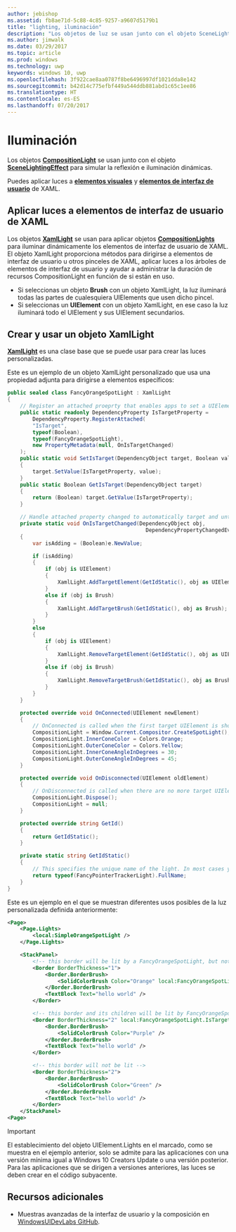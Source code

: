 ```yaml
---
author: jebishop
ms.assetid: fb8ae71d-5c88-4c85-9257-a9607d5179b1
title: "lighting, iluminación"
description: "Los objetos de luz se usan junto con el objeto SceneLightingEffect para simular la reflexión e iluminación dinámicas."
ms.author: jimwalk
ms.date: 03/29/2017
ms.topic: article
ms.prod: windows
ms.technology: uwp
keywords: windows 10, uwp
ms.openlocfilehash: 3f922cae8aa0787f8be6496997df1021dda8e142
ms.sourcegitcommit: b42d14c775efbf449a544ddb881abd1c65c1ee86
ms.translationtype: HT
ms.contentlocale: es-ES
ms.lasthandoff: 07/20/2017
---
```

# <a name="lighting"></a>Iluminación

Los objetos [**CompositionLight**](https://docs.microsoft.com/uwp/api/Windows.UI.Composition.CompositionLight) se usan junto con el objeto [**SceneLightingEffect**](https://docs.microsoft.com/uwp/api/Windows.UI.Composition.Effects.SceneLightingEffect) para simular la reflexión e iluminación dinámicas.

Puedes aplicar luces a [**elementos visuales**](https://msdn.microsoft.com/library/windows/apps/Dn706858) y [**elementos de interfaz de usuario**](https://docs.microsoft.com/uwp/api/Windows.UI.Xaml.UIElement) de XAML.

## <a name="applying-lights-to-xaml-uielements"></a>Aplicar luces a elementos de interfaz de usuario de XAML

Los objetos [**XamlLight**](https://docs.microsoft.com/uwp/api/windows.ui.xaml.media.xamllight) se usan para aplicar objetos [**CompositionLights**](https://docs.microsoft.com/uwp/api/Windows.UI.Composition.CompositionLight) para iluminar dinámicamente los elementos de interfaz de usuario de XAML. El objeto XamlLight proporciona métodos para dirigirse a elementos de interfaz de usuario u otros pinceles de XAML, aplicar luces a los árboles de elementos de interfaz de usuario y ayudar a administrar la duración de recursos CompositionLight en función de si están en uso.

* Si seleccionas un objeto **Brush** con un objeto XamlLight, la luz iluminará todas las partes de cualesquiera UIElements que usen dicho pincel.
* Si seleccionas un **UIElement** con un objeto XamlLight, en ese caso la luz iluminará todo el UIElement y sus UIElement secundarios.

## <a name="creating-and-using-a-xamllight"></a>Crear y usar un objeto XamlLight

[**XamlLight**](https://docs.microsoft.com/uwp/api/windows.ui.xaml.media.xamllight) es una clase base que se puede usar para crear las luces personalizadas.

Este es un ejemplo de un objeto XamlLight personalizado que usa una propiedad adjunta para dirigirse a elementos específicos:

```csharp
public sealed class FancyOrangeSpotLight : XamlLight
{
    // Register an attached proeprty that enables apps to set a UIElement or Brush as a target for this light type in markup.
    public static readonly DependencyProperty IsTargetProperty =
        DependencyProperty.RegisterAttached(
        "IsTarget",
        typeof(Boolean),
        typeof(FancyOrangeSpotLight),
        new PropertyMetadata(null, OnIsTargetChanged)
    );
    public static void SetIsTarget(DependencyObject target, Boolean value)
    {
        target.SetValue(IsTargetProperty, value);
    }
    public static Boolean GetIsTarget(DependencyObject target)
    {
        return (Boolean) target.GetValue(IsTargetProperty);
    }

    // Handle attached property changed to automatically target and untarget UIElements and Brushes.
    private static void OnIsTargetChanged(DependencyObject obj,
                                            DependencyPropertyChangedEventArgs e)
    {
        var isAdding = (Boolean)e.NewValue;

        if (isAdding)
        {
            if (obj is UIElement)
            {
                XamlLight.AddTargetElement(GetIdStatic(), obj as UIElement);
            }
            else if (obj is Brush)
            {
                XamlLight.AddTargetBrush(GetIdStatic(), obj as Brush);
            }
        }
        else
        {
            if (obj is UIElement)
            {
                XamlLight.RemoveTargetElement(GetIdStatic(), obj as UIElement);
            }
            else if (obj is Brush)
            {
                XamlLight.RemoveTargetBrush(GetIdStatic(), obj as Brush);
            }
        }
    }

    protected override void OnConnected(UIElement newElement)
    {
        // OnConnected is called when the first target UIElement is shown on the screen. This enables delaying composition object creation until it's actually necessary.
        CompositionLight = Window.Current.Compositor.CreateSpotLight();
        CompositionLight.InnerConeColor = Colors.Orange;
        CompositionLight.OuterConeColor = Colors.Yellow;
        CompositionLight.InnerConeAngleInDegrees = 30;
        CompositionLight.OuterConeAngleInDegrees = 45;
    }

    protected override void OnDisconnected(UIElement oldElement)
    {
        // OnDisconnected is called when there are no more target UIElements on the screen. The CompositionLight should be disposed when no longer required.
        CompositionLight.Dispose();
        CompositionLight = null;
    }

    protected override string GetId()
    {
        return GetIdStatic();
    }

    private static string GetIdStatic()
    {
        // This specifies the unique name of the light. In most cases you should use the type's FullName.
        return typeof(FancyPointerTrackerLight).FullName;
    }
}
```

Este es un ejemplo en el que se muestran diferentes usos posibles de la luz personalizada definida anteriormente:

```xml
<Page>
    <Page.Lights>
        <local:SimpleOrangeSpotLight />
    </Page.Lights>

    <StackPanel>
        <!-- this border will be lit by a FancyOrangeSpotLight, but not its children -->
        <Border BorderThickness="1">
            <Border.BorderBrush>
                <SolidColorBrush Color="Orange" local:FancyOrangeSpotLight.IsTarget="true" />
            </Border.BorderBrush>
            <TextBlock Text="hello world" />
        </Border>

        <!-- this border and its children will be lit by FancyOrangeSpotLight -->
        <Border BorderThickness="2" local:FancyOrangeSpotLight.IsTarget="true">
            <Border.BorderBrush>
                <SolidColorBrush Color="Purple" />
            </Border.BorderBrush>
            <TextBlock Text="hello world" />
        </Border>

        <!-- this border will not be lit -->
        <Border BorderThickness="2">
            <Border.BorderBrush>
                <SolidColorBrush Color="Green" />
            </Border.BorderBrush>
            <TextBlock Text="hello world" />
        </Border>
    </StackPanel>
<Page>
```

> [!Important]
> El establecimiento del objeto UIElement.Lights en el marcado, como se muestra en el ejemplo anterior, solo se admite para las aplicaciones con una versión mínima igual a Windows 10 Creators Update o una versión posterior. Para las aplicaciones que se dirigen a versiones anteriores, las luces se deben crear en el código subyacente.

## <a name="additional-resources"></a>Recursos adicionales

* Muestras avanzadas de la interfaz de usuario y la composición en [WindowsUIDevLabs GitHub](https://github.com/microsoft/windowsuidevlabs).